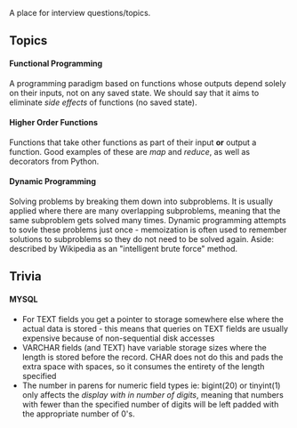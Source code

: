 A place for interview questions/topics.

## Topics

#### Functional Programming
A programming paradigm based on functions whose outputs depend solely
on their inputs, not on any saved state.  We should say that it aims
to eliminate _side effects_ of functions (no saved state).

#### Higher Order Functions
Functions that take other functions as part of their input __or__ output a
function.  Good examples of these are _map_ and _reduce_, as well as
decorators from Python.

#### Dynamic Programming
Solving problems by breaking them down into subproblems.  It is usually
applied where there are many overlapping subproblems, meaning that the
same subproblem gets solved many times.  Dynamic programming attempts
to sovle these problems just once - memoization is often used to
remember solutions to subproblems so they do not need to be solved again.
Aside: described by Wikipedia as an "intelligent brute force" method.

## Trivia

#### MYSQL
* For TEXT fields you get a pointer to storage somewhere else where
the actual data is stored - this means that queries on TEXT fields are
usually expensive because of non-sequential disk accesses
* VARCHAR fields (and TEXT) have variable storage sizes where the length
is stored before the record.  CHAR does not do this and pads the extra
space with spaces, so it consumes the entirety of the length specified
* The number in parens for numeric field types ie: bigint(20) or
 tinyint(1) only affects the _display with in number of digits_, meaning
that numbers with fewer than the specified number of digits will be
left padded with the appropriate number of 0's.
